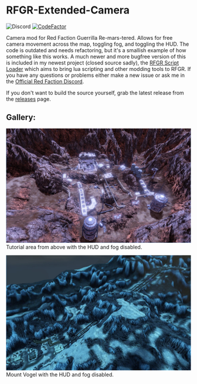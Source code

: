 # RFGR-Extended-Camera
![Discord](https://img.shields.io/discord/254065019807858689.svg?label=Official%20Red%20Faction%20Discord) [![CodeFactor](https://www.codefactor.io/repository/github/moneyl/rfgr-extended-camera/badge)](https://www.codefactor.io/repository/github/moneyl/rfgr-extended-camera)

Camera mod for Red Faction Guerrilla Re-mars-tered. Allows for free camera movement across the map, toggling fog, and toggling the HUD. The code is outdated and needs refactoring, but it's a smallish example of how something like this works. A much newer and more bugfree version of this is included in my newest project (closed source sadly), the [RFGR Script Loader](https://github.com/Moneyl/RFGR-Script-Loader-Wiki) which aims to bring lua scripting and other modding tools to RFGR. If you have any questions or problems either make a new issue or ask me in the [Official Red Faction Discord](https://discord.gg/RDsQKU8).

If you don't want to build the source yourself, grab the latest release from the [releases](https://github.com/Moneyl/RFGR-Extended-Camera/releases) page.

## Gallery:

![alt text](https://github.com/Moneyl/RFGR-Extended-Camera/blob/master/Gallery%20Images/GalleryTutorialArea.jpg "Tutorial area. HUD and fog disabled.")
Tutorial area from above with the HUD and fog disabled.

![alt text](https://github.com/Moneyl/RFGR-Extended-Camera/blob/master/Gallery%20Images/GalleryMountVogel.jpg "Mount Vogel. HUD and fog disabled.")
Mount Vogel with the HUD and fog disabled.
